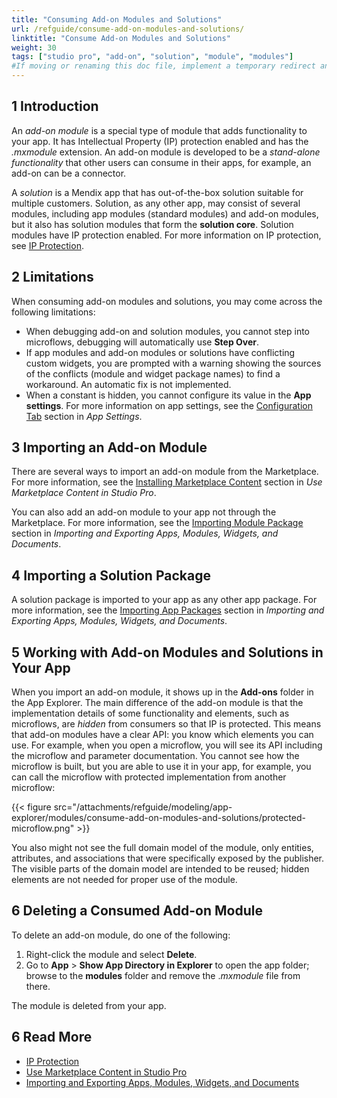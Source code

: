 ```yaml
---
title: "Consuming Add-on Modules and Solutions"
url: /refguide/consume-add-on-modules-and-solutions/
linktitle: "Consume Add-on Modules and Solutions"
weight: 30
tags: ["studio pro", "add-on", "solution", "module", "modules"]
#If moving or renaming this doc file, implement a temporary redirect and let the respective team know they should update the URL in the product. See Mapping to Products for more details.
---
```


## 1 Introduction

An *add-on module* is a special type of module that adds functionality to your app. It has Intellectual Property (IP) protection enabled and has the *.mxmodule* extension. An add-on module is developed to be a *stand-alone functionality* that other users can consume in their apps, for example, an add-on can be a connector. 

A *solution* is a Mendix app that has out-of-the-box solution suitable for multiple customers. Solution, as any other app, may consist of several modules, including app modules (standard modules) and add-on modules, but it also has solution modules that form the **solution core**. Solution modules have IP protection enabled. For more information on IP protection, see [IP Protection](/appstore/creating-content/sol-ip-protection/). 

## 2 Limitations

When consuming add-on modules and solutions, you may come across the following limitations:

* When debugging add-on and solution modules, you cannot step into microflows, debugging will automatically use **Step Over**.
* If app modules and add-on modules or solutions have conflicting custom widgets, you are prompted with a warning showing the sources of the conflicts (module and widget package names) to find a workaround. An automatic fix is not implemented.
* When a constant is hidden, you cannot configure its value in the **App settings**. For more information on app settings, see the [Configuration Tab](/refguide/app-settings/#configurations) section in *App Settings*. 

## 3 Importing an Add-on Module 

There are several ways to import an add-on module from the Marketplace. For more information, see the [Installing Marketplace Content](/appstore/overview/app-store-content/#install) section in *Use Marketplace Content in Studio Pro*.

You can also add an add-on module to your app not through the Marketplace. For more information, see the [Importing Module Package](/refguide/import-and-export/#import-module) section in *Importing and Exporting Apps, Modules, Widgets, and Documents*. 

## 4 Importing a Solution Package 

A solution package is imported to your app as any other app package. For more information, see  the [Importing App Packages](/refguide/import-and-export/#import-app-package) section in *Importing and Exporting Apps, Modules, Widgets, and Documents*. 

## 5 Working with Add-on Modules and Solutions in Your App

When you import an add-on module, it shows up in the **Add-ons** folder in the App Explorer. The main difference of the add-on module is that the implementation details of some functionality and elements, such as microflows, are *hidden* from consumers so that IP is protected. This means that add-on modules have a clear API: you know which elements you can use. For example, when you open a microflow, you will see its API including the microflow and parameter documentation. You cannot see how the microflow is built, but you are able to use it in your app, for example, you can call the microflow with protected implementation from another microflow:

{{< figure src="/attachments/refguide/modeling/app-explorer/modules/consume-add-on-modules-and-solutions/protected-microflow.png" >}}

You also might not see the full domain model of the module, only entities, attributes, and associations that were specifically exposed by the publisher. The visible parts of the domain model are intended to be reused; hidden elements are not needed for proper use of the module.

## 6 Deleting a Consumed Add-on Module 

To delete an add-on module, do one of the following:

1. Right-click the module and select **Delete**.
1. Go to **App** > **Show App Directory in Explorer** to open the app folder; browse to the **modules** folder and remove the .*mxmodule* file from there.

The module is deleted from your app.

## 6 Read More

* [IP Protection](/appstore/creating-content/sol-ip-protection/)
* [Use Marketplace Content in Studio Pro](/appstore/overview/app-store-content/)
* [Importing and Exporting Apps, Modules, Widgets, and Documents](/refguide/import-and-export/)
